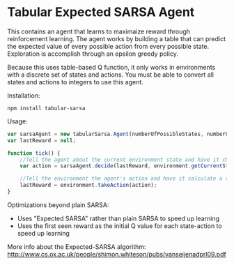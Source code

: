 # Tabular Expected SARSA Agent
This contains an agent that learns to maximaize reward through reinforcement learning. The agent works by building a table that can predict the expected value of every possible action from every possible state. Exploration is accomplish through an epsilon greedy policy.

Because this uses table-based Q function, it only works in environments with a discrete set of states and actions. You must be able to convert all states and actions to integers to use this agent.

Installation:
```
npm install tabular-sarsa
```

Usage:
```Javascript
var sarsaAgent = new tabularSarsa.Agent(numberOfPossibleStates, numberOfPossibleActions);
var lastReward = null;

function tick() {
    //Tell the agent about the current environment state and have it choose an action to take
    var action = sarsaAgent.decide(lastReward, environment.getCurrentState());

    //Tell the environment the agent's action and have it calculate a reward
    lastReward = environment.takeAction(action);
}
```

Optimizations beyond plain SARSA:
- Uses "Expected SARSA" rather than plain SARSA to speed up learning
- Uses the first seen reward as the initial Q value for each state-action to speed up learning
 
More info about the Expected-SARSA algorithm:
http://www.cs.ox.ac.uk/people/shimon.whiteson/pubs/vanseijenadprl09.pdf
